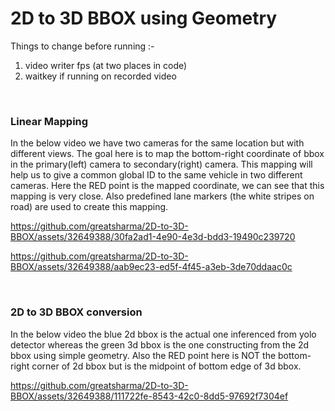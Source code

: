 # 2D to 3D BBOX using Geometry

Things to change before running :-

1. video writer fps (at two places in code)
2. waitkey if running on recorded video

<br>

### Linear Mapping
In the below video we have two cameras for the same location but with different views. The goal here is to map the bottom-right coordinate of bbox in the primary(left) camera to secondary(right) camera. This mapping will help us to give a common global ID to the same vehicle in two different cameras. Here the RED point is the mapped coordinate, we can see that this mapping is very close. Also predefined lane markers (the white stripes on road) are used to create this mapping.

https://github.com/greatsharma/2D-to-3D-BBOX/assets/32649388/30fa2ad1-4e90-4e3d-bdd3-19490c239720

https://github.com/greatsharma/2D-to-3D-BBOX/assets/32649388/aab9ec23-ed5f-4f45-a3eb-3de70ddaac0c

<br>

### 2D to 3D BBOX conversion

In the below video the blue 2d bbox is the actual one inferenced from yolo detector whereas the green 3d bbox is the one constructing from the 2d bbox using simple geometry. Also the RED point here is NOT the bottom-right corner of 2d bbox but is the midpoint of bottom edge of 3d bbox.

https://github.com/greatsharma/2D-to-3D-BBOX/assets/32649388/111722fe-8543-42c0-8dd5-97692f7304ef

